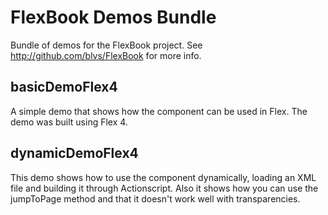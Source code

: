 # FlexBook Demos Bundle #

Bundle of demos for the FlexBook project.
See <http://github.com/blvs/FlexBook> for more info.


## basicDemoFlex4

A simple demo that shows how the component can be used in Flex. The demo was built using Flex 4.


## dynamicDemoFlex4

This demo shows how to use the component dynamically, loading an XML file and building it through Actionscript.
Also it shows how you can use the jumpToPage method and that it doesn't work well with transparencies.
